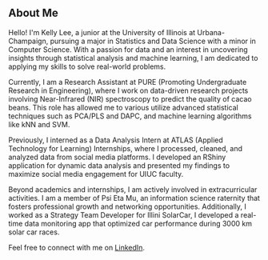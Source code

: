 ## About Me

Hello! I'm Kelly Lee, a junior at the University of Illinois at Urbana-Champaign, pursuing a major in Statistics and Data Science with a minor in Computer Science.  With a passion for data and an  interest in uncovering insights through statistical analysis and machine learning, I am dedicated to applying my skills to solve real-world problems.

Currently, I am a Research Assistant at PURE (Promoting Undergraduate Research in Engineering), where I work on data-driven research projects involving Near-Infrared (NIR) spectroscopy to predict the quality of cacao beans. This role has allowed me to various utilize advanced statistical techniques such as PCA/PLS and DAPC, and machine learning algorithms like kNN and SVM.

Previously, I interned as a Data Analysis Intern at ATLAS (Applied Technology for Learning) Internships, where I processed, cleaned, and analyzed data from social media platforms. I developed an RShiny application for dynamic data analysis and presented my findings to maximize social media engagement for UIUC faculty.

Beyond academics and internships, I am actively involved in extracurricular activities. I am a member of Psi Eta Mu, an information science raternity that fosters professional growth and networking opportunities. Additionally, I worked as a Strategy Team Developer for Illini SolarCar, I developed a real-time data monitoring app that optimized car performance during 3000 km solar car races.

Feel free to connect with me on [LinkedIn](https://www.linkedin.com/in/kellychayeonlee/).
